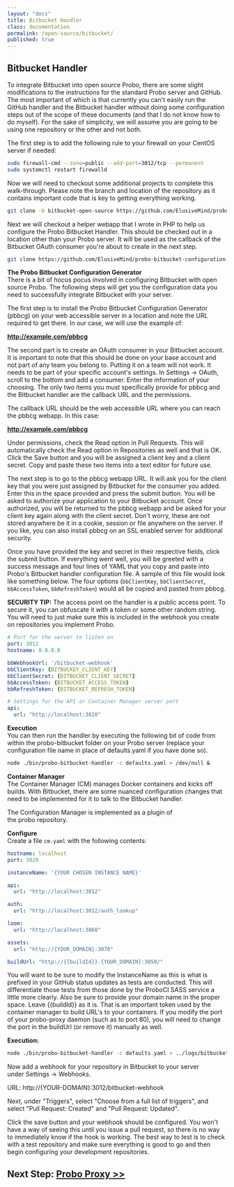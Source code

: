 ```yaml
---
layout: "docs"
title: Bitbucket Handler
class: documentation
permalink: /open-source/bitbucket/
published: true
---
```


## Bitbucket Handler 
To integrate Bitbucket into open source Probo, there are some slight modifications to the instructions for the standard Probo server and GitHub. The most important of which is that currently you can't easily run the GitHub handler and the Bitbucket handler without doing some configuration steps out of the scope of these documents (and that I do not know how to do myself). For the sake of simplicity, we will assume you are going to be using one repository or the other and not both. 

The first step is to add the following rule to your firewall on your CentOS server if needed:

```bash
sudo firewall-cmd --zone=public --add-port=3012/tcp --permanent
sudo systemctl restart firewalld
```

Now we will need to checkout some additional projects to complete this walk-through. Please note the branch and location of the repository as it contains important code that is key to getting everything working.

```bash
git clone -b bitbucket-open-source https://github.com/ElusiveMind/probo-bitbucket.git
```

Next we will checkout a helper webapp that I wrote in PHP to help us configure the Probo Bitbucket Handler. This should be checked out in a location other than your Probo server. It will be used as the callback of the Bitbucket OAuth consumer you're about to create in the next step.

```bash
git clone https://github.com/ElusiveMind/probo-bitbucket-configuration-generator.git
```

**The Probo Bitbucket Configuration Generator**  
There is a bit of hocus pocus involved in configuring Bitbucket with open source Probo. The following steps will get you the configuration data you need to successfully integrate Bitbucket with your server.

The first step is to install the Probo Bitbucket Configuration Generator (pbbcg) on your web accessible server in a location and note the URL required to get there. In our case, we will use the example of:

**http://example.com/pbbcg**

The second part is to create an OAuth consumer in your Bitbucket account. It is important to note that this should be done on your base account and not part of any team you belong to. Putting it on a team will not work. It needs to be part of your specific account's settings. In Settings -> OAuth, scroll to the bottom and add a consumer. Enter the information of your choosing. The only two items you must specifically provide for pbbcg and the Bitbucket handler are the callback URL and the permissions.

The callback URL should be the web accessible URL where you can reach the pbbcg webapp. In this case:

**http://example.com/pbbcg**

Under permissions, check the Read option in Pull Requests. This will automatically check the Read option in Repositories as well and that is OK. Click the Save button and you will be assigned a client key and a client secret. Copy and paste these two items into a text editor for future use.

The next step is to go to the pbbcg webapp URL. It will ask you for the client key that you were just assigned by Bitbucket for the consumer you added. Enter this in the space provided and press the submit button. You will be asked to authorize your application to your Bitbucket account. Once authorized, you will be returned to the pbbcg webapp and be asked for your client key again along with the client secret. Don't worry, these are not stored anywhere be it in a cookie, session or file anywhere on the server. If you like, you can also install pbbcg on an SSL enabled server for additional security.

Once you have provided the key and secret in their respective fields, click the submit button. If everything went well, you will be greeted with a success message and four lines of YAML that you copy and paste into Probo's Bitbucket handler configuration file. A sample of this file would look like something below. The four options (`bbClientKey`, `bbClientSecret`, `bbAccessToken`, `bbRefreshToken`) would all be copied and pasted from pbbcg.

**SECURITY TIP:** The access point on the handler is a public access point. To secure it, you can obfuscate it with a token or some other random string. You will need to just make sure this is included in the webhook you create on repositories you implement Probo.

```yaml
# Port for the server to listen on
port: 3012
hostname: 0.0.0.0

bbWebhookUrl: '/bitbucket-webhook'
bbClientKey: {BITBUCKEY_CLIENT_KEY}
bbClientSecret: {BITBUCKET_CLIENT_SECRET}
bbAccessToken: {BITBUCKET_ACCESS_TOKEN}
bbRefreshToken: {BITBUCKET_REFRESH_TOKEN}

# Settings for the API or Container Manager server port
api:
  url: "http://localhost:3020"
```

**Execution**  
You can then run the handler by executing the following bit of code from within the probo-bitbucket folder on your Probo server (replace your configuration file name in place of defaults.yaml if you have done so).

```bash
node ./bin/probo-bitbucket-handler -c defaults.yaml > /dev/null &
```

**Container Manager**  
The Container Manager (CM) manages Docker containers and kicks off builds. With Bitbucket, there are some nuanced configuration changes that need to be implemented for it to talk to the Bitbucket handler.

The Configuration Manager is implemented as a plugin of the probo repository.

**Configure**  
Create a file `cm.yaml` with the following contents:

```yaml
hostname: localhost
port: 3020

instanceName: '{YOUR CHOSEN INSTANCE NAME}'

api:
  url: "http://localhost:3012"

auth:
  url: "http://localhost:3012/auth_lookup"

loom:
  url: "http://localhost:3060"

assets:
  url: "http://{YOUR_DOMAIN}:3070"

buildUrl: "http://{{buildId}}.{YOUR_DOMAIN}:3050/"
```

You will want to be sure to modify the InstanceName as this is what is prefixed in your GitHub status updates as tests are conducted. This will differentiate those tests from those done by the ProboCI SASS service a little more clearly. Also be sure to provide your domain name in the proper space. Leave {{buildId}} as it is. That is an important token used by the container manager to build URL's to your containers. If you modify the port of your probo-proxy daemon (such as to port 80), you will need to change the port in the buildUrl (or remove it) manually as well.

**Execution:**  
```bash
node ./bin/probo-bitbucket-handler -c defaults.yaml > ../logs/bitbucket.log &
```

Now add a webhook for your repository in Bitbucket to your server under Settings -> Webhooks.

URL: http://{YOUR-DOMAIN}:3012/bitbucket-webhook 

Next, under "Triggers", select "Choose from a full list of triggers", and select "Pull Request: Created" and "Pull Request: Updated".

Click the save button and your webhook should be configured. You won't have a way of seeing this until you issue a pull request, so there is no way to immediately know if the hook is working. The best way to test is to check with a test repository and make sure everything is good to go and then begin configuring your development repositories.

## Next Step: [Probo Proxy >>](/open-source/proxy/)